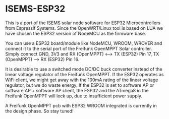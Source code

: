 # ISEMS-ESP32

This is a port of the ISEMS solar node software for ESP32 Microcontrollers from Espressif Systems. Since the OpenWRT/Linux tool is based on LUA we have chosen the ESP32 version of NodeMCU as the firmware base.

You can use a ESP32 board/module like NodeMCU, WROOM, WROVER and connect it to the serial port of the Freifunk OpenMPPT Solar controller. Simply connect GND, 3V3 and RX (OpenMPPT) <--> TX (ESP32) Pin 17, TX (OpenMPPT) --> RX (ESP32) Pin 16.

It is desirable to use a switched mode DC/DC buck converter instead of the linear voltage regulator of the Freifunk OpenMPPT. If the ESP32 operates as WiFi client, we might get away with the 100mA rating of the linear voltage regulator, but we do waste energy. If the ESP32 is set to software AP or software AP + software AP client, the ESP32 and the ATmega8 in the Freifunk OpenMPPT will lock up, due to insufficient power supply.

A Freifunk OpenMPPT pcb with ESP32 WROOM integrated is currently in the design phase. So stay tuned!
